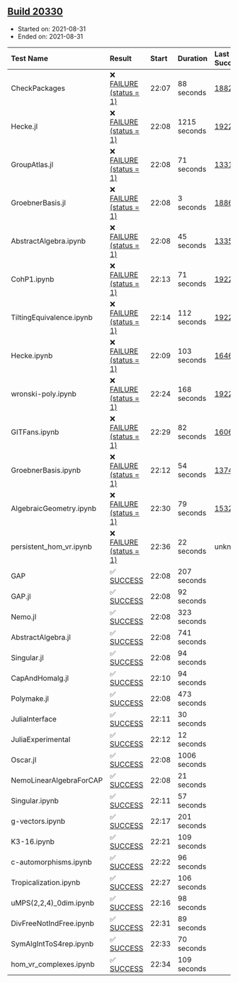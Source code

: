 ## [Build 20330](https://oscarci.mathematik.uni-kl.de/job/oscar/20330/)

* Started on: 2021-08-31
* Ended on: 2021-08-31

| Test Name    | Result | Start | Duration | Last Success | First Failure |
|:-------------|:-------|:------|:---------|:-------------|:--------------|
| CheckPackages | ❌ [FAILURE (status = 1)](https://oscarci.mathematik.uni-kl.de/job/oscar/20330/artifact/logs/build-20330/CheckPackages.log) | 22:07 | 88 seconds | [18822](https://oscarci.mathematik.uni-kl.de/job/oscar/18822/) | [18823](https://oscarci.mathematik.uni-kl.de/job/oscar/18823/) |
| Hecke.jl | ❌ [FAILURE (status = 1)](https://oscarci.mathematik.uni-kl.de/job/oscar/20330/artifact/logs/build-20330/Hecke.jl.log) | 22:08 | 1215 seconds | [19222](https://oscarci.mathematik.uni-kl.de/job/oscar/19222/) | [20152](https://oscarci.mathematik.uni-kl.de/job/oscar/20152/) |
| GroupAtlas.jl | ❌ [FAILURE (status = 1)](https://oscarci.mathematik.uni-kl.de/job/oscar/20330/artifact/logs/build-20330/GroupAtlas.jl.log) | 22:08 | 71 seconds | [13311](https://oscarci.mathematik.uni-kl.de/job/oscar/13311/) | [13312](https://oscarci.mathematik.uni-kl.de/job/oscar/13312/) |
| GroebnerBasis.jl | ❌ [FAILURE (status = 1)](https://oscarci.mathematik.uni-kl.de/job/oscar/20330/artifact/logs/build-20330/GroebnerBasis.jl.log) | 22:08 | 3 seconds | [18864](https://oscarci.mathematik.uni-kl.de/job/oscar/18864/) | [18865](https://oscarci.mathematik.uni-kl.de/job/oscar/18865/) |
| AbstractAlgebra.ipynb | ❌ [FAILURE (status = 1)](https://oscarci.mathematik.uni-kl.de/job/oscar/20330/artifact/logs/build-20330/AbstractAlgebra.ipynb.log) | 22:08 | 45 seconds | [13355](https://oscarci.mathematik.uni-kl.de/job/oscar/13355/) | [13356](https://oscarci.mathematik.uni-kl.de/job/oscar/13356/) |
| CohP1.ipynb | ❌ [FAILURE (status = 1)](https://oscarci.mathematik.uni-kl.de/job/oscar/20330/artifact/logs/build-20330/CohP1.ipynb.log) | 22:13 | 71 seconds | [19222](https://oscarci.mathematik.uni-kl.de/job/oscar/19222/) | [20152](https://oscarci.mathematik.uni-kl.de/job/oscar/20152/) |
| TiltingEquivalence.ipynb | ❌ [FAILURE (status = 1)](https://oscarci.mathematik.uni-kl.de/job/oscar/20330/artifact/logs/build-20330/TiltingEquivalence.ipynb.log) | 22:14 | 112 seconds | [19222](https://oscarci.mathematik.uni-kl.de/job/oscar/19222/) | [20152](https://oscarci.mathematik.uni-kl.de/job/oscar/20152/) |
| Hecke.ipynb | ❌ [FAILURE (status = 1)](https://oscarci.mathematik.uni-kl.de/job/oscar/20330/artifact/logs/build-20330/Hecke.ipynb.log) | 22:09 | 103 seconds | [16463](https://oscarci.mathematik.uni-kl.de/job/oscar/16463/) | [16464](https://oscarci.mathematik.uni-kl.de/job/oscar/16464/) |
| wronski-poly.ipynb | ❌ [FAILURE (status = 1)](https://oscarci.mathematik.uni-kl.de/job/oscar/20330/artifact/logs/build-20330/wronski-poly.ipynb.log) | 22:24 | 168 seconds | [19222](https://oscarci.mathematik.uni-kl.de/job/oscar/19222/) | [20152](https://oscarci.mathematik.uni-kl.de/job/oscar/20152/) |
| GITFans.ipynb | ❌ [FAILURE (status = 1)](https://oscarci.mathematik.uni-kl.de/job/oscar/20330/artifact/logs/build-20330/GITFans.ipynb.log) | 22:29 | 82 seconds | [16068](https://oscarci.mathematik.uni-kl.de/job/oscar/16068/) | [16069](https://oscarci.mathematik.uni-kl.de/job/oscar/16069/) |
| GroebnerBasis.ipynb | ❌ [FAILURE (status = 1)](https://oscarci.mathematik.uni-kl.de/job/oscar/20330/artifact/logs/build-20330/GroebnerBasis.ipynb.log) | 22:12 | 54 seconds | [13748](https://oscarci.mathematik.uni-kl.de/job/oscar/13748/) | [13749](https://oscarci.mathematik.uni-kl.de/job/oscar/13749/) |
| AlgebraicGeometry.ipynb | ❌ [FAILURE (status = 1)](https://oscarci.mathematik.uni-kl.de/job/oscar/20330/artifact/logs/build-20330/AlgebraicGeometry.ipynb.log) | 22:30 | 79 seconds | [15322](https://oscarci.mathematik.uni-kl.de/job/oscar/15322/) | [15323](https://oscarci.mathematik.uni-kl.de/job/oscar/15323/) |
| persistent_hom_vr.ipynb | ❌ [FAILURE (status = 1)](https://oscarci.mathematik.uni-kl.de/job/oscar/20330/artifact/logs/build-20330/persistent_hom_vr.ipynb.log) | 22:36 | 22 seconds | unknown | unknown |
| GAP | ✅ [SUCCESS](https://oscarci.mathematik.uni-kl.de/job/oscar/20330/artifact/logs/build-20330/GAP.log) | 22:08 | 207 seconds |  |  |
| GAP.jl | ✅ [SUCCESS](https://oscarci.mathematik.uni-kl.de/job/oscar/20330/artifact/logs/build-20330/GAP.jl.log) | 22:08 | 92 seconds |  |  |
| Nemo.jl | ✅ [SUCCESS](https://oscarci.mathematik.uni-kl.de/job/oscar/20330/artifact/logs/build-20330/Nemo.jl.log) | 22:08 | 323 seconds |  |  |
| AbstractAlgebra.jl | ✅ [SUCCESS](https://oscarci.mathematik.uni-kl.de/job/oscar/20330/artifact/logs/build-20330/AbstractAlgebra.jl.log) | 22:08 | 741 seconds |  |  |
| Singular.jl | ✅ [SUCCESS](https://oscarci.mathematik.uni-kl.de/job/oscar/20330/artifact/logs/build-20330/Singular.jl.log) | 22:08 | 94 seconds |  |  |
| CapAndHomalg.jl | ✅ [SUCCESS](https://oscarci.mathematik.uni-kl.de/job/oscar/20330/artifact/logs/build-20330/CapAndHomalg.jl.log) | 22:10 | 94 seconds |  |  |
| Polymake.jl | ✅ [SUCCESS](https://oscarci.mathematik.uni-kl.de/job/oscar/20330/artifact/logs/build-20330/Polymake.jl.log) | 22:08 | 473 seconds |  |  |
| JuliaInterface | ✅ [SUCCESS](https://oscarci.mathematik.uni-kl.de/job/oscar/20330/artifact/logs/build-20330/JuliaInterface.log) | 22:11 | 30 seconds |  |  |
| JuliaExperimental | ✅ [SUCCESS](https://oscarci.mathematik.uni-kl.de/job/oscar/20330/artifact/logs/build-20330/JuliaExperimental.log) | 22:12 | 12 seconds |  |  |
| Oscar.jl | ✅ [SUCCESS](https://oscarci.mathematik.uni-kl.de/job/oscar/20330/artifact/logs/build-20330/Oscar.jl.log) | 22:08 | 1006 seconds |  |  |
| NemoLinearAlgebraForCAP | ✅ [SUCCESS](https://oscarci.mathematik.uni-kl.de/job/oscar/20330/artifact/logs/build-20330/NemoLinearAlgebraForCAP.log) | 22:08 | 21 seconds |  |  |
| Singular.ipynb | ✅ [SUCCESS](https://oscarci.mathematik.uni-kl.de/job/oscar/20330/artifact/logs/build-20330/Singular.ipynb.log) | 22:11 | 57 seconds |  |  |
| g-vectors.ipynb | ✅ [SUCCESS](https://oscarci.mathematik.uni-kl.de/job/oscar/20330/artifact/logs/build-20330/g-vectors.ipynb.log) | 22:17 | 201 seconds |  |  |
| K3-16.ipynb | ✅ [SUCCESS](https://oscarci.mathematik.uni-kl.de/job/oscar/20330/artifact/logs/build-20330/K3-16.ipynb.log) | 22:21 | 109 seconds |  |  |
| c-automorphisms.ipynb | ✅ [SUCCESS](https://oscarci.mathematik.uni-kl.de/job/oscar/20330/artifact/logs/build-20330/c-automorphisms.ipynb.log) | 22:22 | 96 seconds |  |  |
| Tropicalization.ipynb | ✅ [SUCCESS](https://oscarci.mathematik.uni-kl.de/job/oscar/20330/artifact/logs/build-20330/Tropicalization.ipynb.log) | 22:27 | 106 seconds |  |  |
| uMPS(2,2,4)_0dim.ipynb | ✅ [SUCCESS](https://oscarci.mathematik.uni-kl.de/job/oscar/20330/artifact/logs/build-20330/uMPS-2-2-4-_0dim.ipynb.log) | 22:16 | 98 seconds |  |  |
| DivFreeNotIndFree.ipynb | ✅ [SUCCESS](https://oscarci.mathematik.uni-kl.de/job/oscar/20330/artifact/logs/build-20330/DivFreeNotIndFree.ipynb.log) | 22:31 | 89 seconds |  |  |
| SymAlgIntToS4rep.ipynb | ✅ [SUCCESS](https://oscarci.mathematik.uni-kl.de/job/oscar/20330/artifact/logs/build-20330/SymAlgIntToS4rep.ipynb.log) | 22:33 | 70 seconds |  |  |
| hom_vr_complexes.ipynb | ✅ [SUCCESS](https://oscarci.mathematik.uni-kl.de/job/oscar/20330/artifact/logs/build-20330/hom_vr_complexes.ipynb.log) | 22:34 | 109 seconds |  |  |
